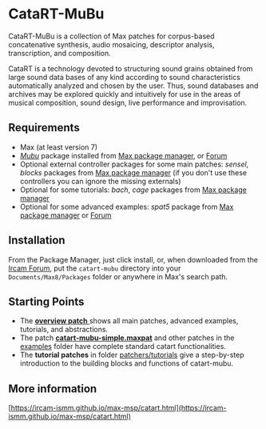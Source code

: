 
# CataRT-MuBu

CataRT-MuBu is a collection of Max patches for corpus-based concatenative synthesis, audio mosaicing, descriptor analysis, transcription, and composition.

CataRT is a technology devoted to structuring sound grains obtained from large sound data bases of any kind according to sound characteristics automatically analyzed and chosen by the user. 
Thus, sound databases and archives may be explored quickly and intuitively for use in the areas of musical composition, sound design, live performance and improvisation.

## Requirements

-	Max (at least version 7)
-   [*Mubu*](http://ismm.ircam.fr/mubu) package installed from [Max package manager](https://cycling74.com/packages/), or [Forum](http://forum.ircam.fr/product/mubu-en/)
-   Optional external controller packages for some main patches: *sensel*, *blocks* packages from [Max package manager](https://cycling74.com/packages/) (if you don't use these controllers you can ignore the missing externals)
-   Optional for some tutorials: *bach*, *cage* packages from [Max package manager](https://cycling74.com/packages/)
-   Optional for some advanced examples: *spat5* package from [Max package manager](https://cycling74.com/packages/) or [Forum](http://forum.ircam.fr/product/spat5/)

## Installation

From the Package Manager, just click install, or, when downloaded from the [Ircam Forum](http://forum.ircam.fr/product/catart-mubu/), put the `catart-mubu` directory into your `Documents/Max8/Packages` folder or anywhere in Max's search path.

## Starting Points

- The [**overview patch** ](./extras/catart-mubu-overview.maxpat) shows all main patches, advanced examples, tutorials, and abstractions.
- The patch [**catart-mubu-simple.maxpat**](./examples/catart-mubu-simple.maxpat) and other patches in the [examples](./examples) folder have complete standard catart functionalities.
- The **tutorial patches** in folder [patchers/tutorials](./patchers/tutorials) give a step-by-step introduction to the building blocks and functions of catart-mubu.

## More information
[https://ircam-ismm.github.io/max-msp/catart.html](https://ircam-ismm.github.io/max-msp/catart.html)

